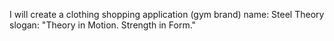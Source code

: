 I will create a clothing shopping application (gym brand)
name: Steel Theory
slogan: "Theory in Motion. Strength in Form."
